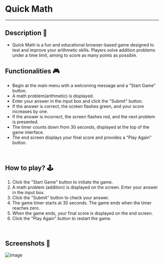 # **Quick Math**

---


## **Description 📃**

- Quick Math is a fun and educational browser-based game designed to test and improve your arithmetic skills. Players solve addition problems under a time limit, aiming to score as many points as possible.



## **Functionalities 🎮**

- Begin at the main menu with a welcoming message and a "Start Game" button.
- A math problem(arithmetic) is displayed.
- Enter your answer in the input box and click the "Submit" button.
- If the answer is correct, the screen flashes green, and your score increases by one.
- If the answer is incorrect, the screen flashes red, and the next problem is presented.
- The timer counts down from 30 seconds, displayed at the top of the game interface.
- The end screen displays your final score and provides a "Play Again" button.

<br>

## **How to play? 🕹️**

1. Click the "Start Game" button to initiate the game.
2. A math problem (addition) is displayed on the screen. Enter your answer in the input box.
3. Click the "Submit" button to check your answer.
4. The game timer starts at 30 seconds. The game ends when the timer reaches zero.
5. When the game ends, your final score is displayed on the end screen.
6. Click the "Play Again" button to restart the game.


<br>

## **Screenshots 📸**

![image](https://github.com/AaryanManghnani/GameZone/blob/main/assets/images/Quick_Math.png)


<br>
